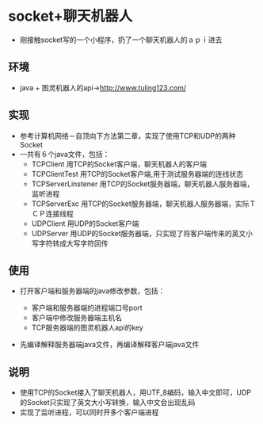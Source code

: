 # socket+聊天机器人

- 刚接触socket写的一个小程序，扔了一个聊天机器人的ａｐｉ进去

## 环境

- java + 图灵机器人的api->http://www.tuling123.com/

## 实现

- 参考计算机网络－自顶向下方法第二章，实现了使用TCP和UDP的两种Socket
- 一共有６个java文件，包括：
  + TCPClient 用TCP的Socket客户端，聊天机器人的客户端
  + TCPClientTest 用TCP的Socket客户端,用于测试服务器端的连线状态
  + TCPServerLinstener 用TCP的Socket服务器端，聊天机器人服务器端，监听进程
  + TCPServerExc 用TCP的Socket服务器端，聊天机器人服务器端，实际ＴＣＰ连接线程
  + UDPClient 用UDP的Socket客户端
  + UDPServer 用UDP的Socket服务器端，只实现了将客户端传来的英文小写字符转成大写字符回传
  
## 使用

- 打开客户端和服务器端的java修改参数，包括：
  + 客户端和服务器端的进程端口号port
  + 客户端中修改服务器端主机名
  + TCP服务器端的图灵机器人api的key

- 先编译解释服务器端java文件，再编译解释客户端java文件

## 说明

- 使用TCP的Socket接入了聊天机器人，用UTF_8编码，输入中文即可，UDP的Socket只实现了英文大小写转换，输入中文会出现乱码
- 实现了监听进程，可以同时开多个客户端进程
